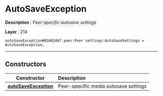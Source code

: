 # AutoSaveException

**Description** : *Peer\-specific autosave settings*

**Layer** : 214

```tl
autoSaveException#81602d47 peer:Peer settings:AutoSaveSettings = AutoSaveException;
```

---

## Constructors

| Constructor | Description |
| :---: | :--- |
| [**autoSaveException**](constructor/autoSaveException) | Peer-specific media autosave settings |